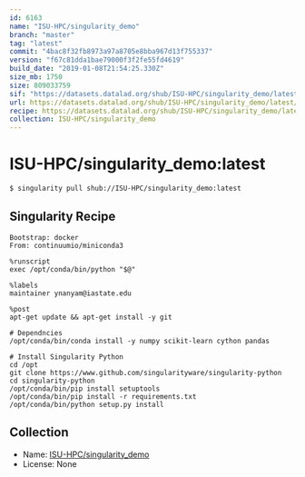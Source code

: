 ```yaml
---
id: 6163
name: "ISU-HPC/singularity_demo"
branch: "master"
tag: "latest"
commit: "4bac8f32fb8973a97a8705e8bba967d13f755337"
version: "f67c81dda1bae79000f3f2fe55fd4619"
build_date: "2019-01-08T21:54:25.330Z"
size_mb: 1750
size: 809033759
sif: "https://datasets.datalad.org/shub/ISU-HPC/singularity_demo/latest/2019-01-08-4bac8f32-f67c81dd/f67c81dda1bae79000f3f2fe55fd4619.simg"
url: https://datasets.datalad.org/shub/ISU-HPC/singularity_demo/latest/2019-01-08-4bac8f32-f67c81dd/
recipe: https://datasets.datalad.org/shub/ISU-HPC/singularity_demo/latest/2019-01-08-4bac8f32-f67c81dd/Singularity
collection: ISU-HPC/singularity_demo
---
```


# ISU-HPC/singularity_demo:latest

```bash
$ singularity pull shub://ISU-HPC/singularity_demo:latest
```

## Singularity Recipe

```singularity
Bootstrap: docker
From: continuumio/miniconda3

%runscript
exec /opt/conda/bin/python "$@"

%labels
maintainer ynanyam@iastate.edu

%post
apt-get update && apt-get install -y git

# Dependncies
/opt/conda/bin/conda install -y numpy scikit-learn cython pandas

# Install Singularity Python
cd /opt
git clone https://www.github.com/singularityware/singularity-python
cd singularity-python
/opt/conda/bin/pip install setuptools
/opt/conda/bin/pip install -r requirements.txt
/opt/conda/bin/python setup.py install
```

## Collection

 - Name: [ISU-HPC/singularity_demo](https://github.com/ISU-HPC/singularity_demo)
 - License: None

